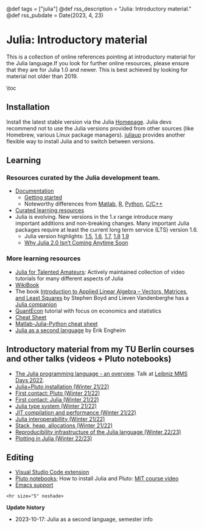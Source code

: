 @def tags = ["julia"]
@def rss_description = "Julia: Introductory material."
@def rss_pubdate = Date(2023, 4, 23)


# Julia: Introductory material
This is a collection of online references pointing at introductory material for the Julia language.If you look for further online resources, please ensure that they are for Julia 1.0 and newer. This is best achieved by looking for material not older than 2019.


\toc


## Installation

Install the latest stable version via the Julia [Homepage](https://julialang.org). Julia devs recommend not to use the Julia versions provided from other sources (like Homebrew, various Linux package managers). [juliaup](https://github.com/JuliaLang/juliaup) provides another flexible way to install Julia and to switch between versions.


## Learning
### Resources curated by the Julia development team.
  - [Documentation](https://docs.julialang.org/en/v1/)
     - [Getting started](https://docs.julialang.org/en/v1/manual/getting-started/)
     - Noteworthy differences from [Matlab](https://docs.julialang.org/en/v1/manual/noteworthy-differences/#Noteworthy-differences-from-MATLAB-1), [R](https://docs.julialang.org/en/v1/manual/noteworthy-differences/#Noteworthy-differences-from-R-1), [Python](https://docs.julialang.org/en/v1/manual/noteworthy-differences/?highlight=matlab#Noteworthy-differences-from-Python-1), [C/C++](https://docs.julialang.org/en/v1/manual/noteworthy-differences/#Noteworthy-differences-from-C/C)
  - [Curated learning resources](https://julialang.org/learning/)
  - Julia is evolving. New versions in the 1.x range introduce many important additions and non-breaking changes. Many important Julia packages require at least the current long term service (LTS) version 1.6. 
    - Julia version highlights: [1.5](https://julialang.org/blog/2020/08/julia-1.5-highlights/), [1.6](https://julialang.org/blog/2021/03/julia-1.6-highlights/), [1.7](https://julialang.org/blog/2021/11/julia-1.7-highlights/), [1.8](https://julialang.org/blog/2022/08/julia-1.8-highlights/) [1.9](https://julialang.org/blog/2023/04/julia-1.9-highlights/)
    - [Why Julia 2.0 Isn’t Coming Anytime Soon](https://towardsdatascience.com/why-julia-2-0-isnt-coming-anytime-soon-and-why-that-is-a-good-thing-641ae3d2a177)
### More learning resources 
  - [Julia for Talented Amateurs](https://www.youtube.com/c/juliafortalentedamateurs/videos): Actively maintained collection of video tutorials for many different aspects of Julia
  - [WikiBook](https://en.wikibooks.org/wiki/Introducing_Julia)
  - The book [Introduction to Applied Linear Algebra – Vectors, Matrices, and Least Squares](https://web.stanford.edu/~boyd/vmls/) by Stephen Boyd and Lieven Vandenberghe has a [Julia companion](http://vmls-book.stanford.edu/vmls-julia-companion.pdf)
  - [QuantEcon](https://julia.quantecon.org/index_toc.html) tutorial with focus on economics and statistics
  - [Cheat Sheet](https://juliadocs.github.io/Julia-Cheat-Sheet/)
  - [Matlab-Julia-Python cheat sheet](https://cheatsheets.quantecon.org/)
  - [Julia as a second language](https://www.manning.com/books/julia-as-a-second-language) by Erik Engheim

## Introductory material from my TU Berlin courses  and other talks (videos + Pluto notebooks)
  - [The Julia programming language - an overview](https://av.tib.eu/media/57515). Talk at [Leibniz MMS Days 2022](https://www.wias-berlin.de/workshops/MMSDays22/).
  - [Julia+Pluto installation (Winter 21/22)](https://www.wias-berlin.de/people/fuhrmann/SciComp-WS2122/week1/#julia_pluto_installation)
  - [First contact: Pluto (Winter 21/22)](https://www.wias-berlin.de/people/fuhrmann/SciComp-WS2122/week1/#first_contact_pluto)
  - [First contact: Julia (Winter 21/22)](https://www.wias-berlin.de/people/fuhrmann/SciComp-WS2122/week1/#first_contact_julia)
  - [Julia type system (Winter 21/22)](https://www.wias-berlin.de/people/fuhrmann/SciComp-WS2122/week2/#julia_type_system)
  - [JIT compilation and performance (Winter 21/22)](https://www.wias-berlin.de/people/fuhrmann/SciComp-WS2122/week2/#just-in-time_jit_compilation_and_performance)
  - [Julia interoperabillity (Winter 21/22)](https://www.wias-berlin.de/people/fuhrmann/SciComp-WS2122/week2/#julia_interoperability)
  - [Stack, heap, allocations (Winter 21/22)](https://www.wias-berlin.de/people/fuhrmann/SciComp-WS2122/week3/#stack_heap_allocations)
  - [Reproducibility infrastructure of the Julia language (Winter 22/23)](https://www.wias-berlin.de/people/fuhrmann/AdSciComp-WS2223/week3/#reproducibility_infrastructure_of_the_julia_language)
  - [Plotting in Julia (Winter 22/23)](https://www.wias-berlin.de/people/fuhrmann/AdSciComp-WS2223/week3/#plotting_in_julia)

## Editing
- [Visual Studio Code extension](https://github.com/julia-vscode/julia-vscode)
- [Pluto notebooks](https://github.com/fonsp/Pluto.jl); 
    How to install Julia and Pluto: [MIT course video](https://www.youtube.com/watch?v=OOjKEgbt8AI)
- [Emacs support](https://github.com/JuliaEditorSupport/julia-emacs)

~~~
<hr size="5" noshade>
~~~

__Update history__
- 2023-10-17: Julia as a second language, semester info
